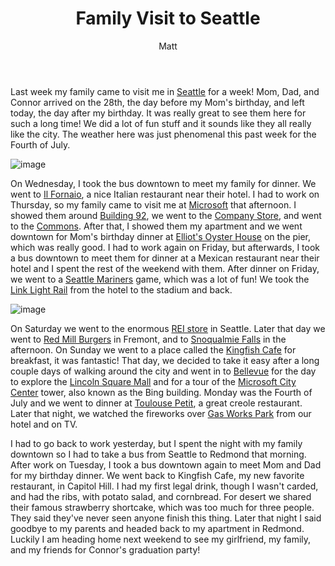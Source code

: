 ﻿---
title: Family Visit to Seattle
author: Matt
layout: post
permalink: /2011/07/family-visit-to-seattle/
categories:
  - Life
tags:
  - microsoft
  - summer
---

Last week my family came to visit me in [Seattle](http://www.seattle.gov/living/) for a week! Mom, Dad, and Connor arrived on the 28th, the day before my Mom's birthday, and left today, the day after my birthday. It was really great to see them here for such a long time! We did a lot of fun stuff and it sounds like they all really like the city. The weather here was just phenomenal this past week for the Fourth of July.

![image](http://mbmccormick.github.com/images/2012/05/268703_2214640812012_1427330284_2517172_1125276_n.jpg "Image 1")

On Wednesday, I took the bus downtown to meet my family for dinner. We went to [Il Fornaio][4], a nice Italian restaurant near their hotel. I had to work on Thursday, so my family came to visit me at [Microsoft][5] that afternoon. I showed them around [Building 92][6], we went to the [Company Store][7], and went to the [Commons][8]. After that, I showed them my apartment and we went downtown for Mom's birthday dinner at [Elliot's Oyster House][9] on the pier, which was really good. I had to work again on Friday, but afterwards, I took a bus downtown to meet them for dinner at a Mexican restaurant near their hotel and I spent the rest of the weekend with them. After dinner on Friday, we went to a [Seattle Mariners][10] game, which was a lot of fun! We took the [Link Light Rail][11] from the hotel to the stadium and back.

 [4]: http://www.ilfornaio.com/
 [5]: http://www.microsoft.com/en-us/default.aspx
 [6]: http://www.microsoft.com/about/companyinformation/visitorcenter/en/us/location.aspx
 [7]: https://shop.ecompanystore.com/mseppstore/Login.aspx
 [8]: http://blogs.msdn.com/b/crm/archive/2009/04/20/the-microsoft-mall.aspx
 [9]: http://www.elliottsoysterhouse.com/
 [10]: http://seattle.mariners.mlb.com/index.jsp?c_id=sea
 [11]: http://www.soundtransit.org/Schedules/Central-Link-light-rail.xml

![image](http://mbmccormick.github.com/images/2012/05/270138_2214631331775_1427330284_2517159_4716495_n.jpg "Image 2")

On Saturday we went to the enormous [REI store][14] in Seattle. Later that day we went to [Red Mill Burgers][15] in Fremont, and to [Snoqualmie Falls][16] in the afternoon. On Sunday we went to a place called the [Kingfish Cafe][17] for breakfast, it was fantastic! That day, we decided to take it easy after a long couple days of walking around the city and went in to [Bellevue][18] for the day to explore the [Lincoln Square Mall][19] and for a tour of the [Microsoft City Center][20] tower, also known as the Bing building. Monday was the Fourth of July and we went to dinner at [Toulouse Petit][21], a great creole restaurant. Later that night, we watched the fireworks over [Gas Works Park][22] from our hotel and on TV.

 [14]: http://www.rei.com/stores/11
 [15]: http://www.redmillburgers.com/
 [16]: http://www.snoqualmiefalls.com/
 [17]: http://thekingfishcafe.com/
 [18]: http://www.ci.bellevue.wa.us/
 [19]: http://www.bellevuecollection.com/
 [20]: https://foursquare.com/venue/152205
 [21]: http://toulousepetit.com/
 [22]: http://www.seattle.gov/parks/park_detail.asp?ID=293

I had to go back to work yesterday, but I spent the night with my family downtown so I had to take a bus from Seattle to Redmond that morning. After work on Tuesday, I took a bus downtown again to meet Mom and Dad for my birthday dinner. We went back to Kingfish Cafe, my new favorite restaurant, in Capitol Hill. I had my first legal drink, though I wasn't carded, and had the ribs, with potato salad, and cornbread. For desert we shared their famous strawberry shortcake, which was too much for three people. They said they've never seen anyone finish this thing. Later that night I said goodbye to my parents and headed back to my apartment in Redmond. Luckily I am heading home next weekend to see my girlfriend, my family, and my friends for Connor's graduation party!